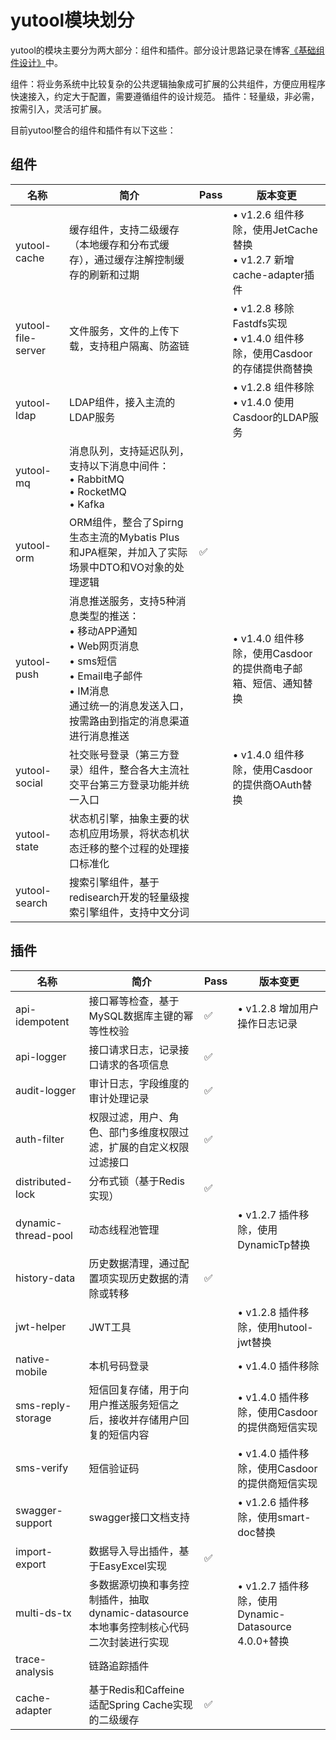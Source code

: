 # yutool模块划分

yutool的模块主要分为两大部分：组件和插件。部分设计思路记录在博客[《基础组件设计》](/软件开发/软件架构/基础组件设计核心思路)中。

组件：将业务系统中比较复杂的公共逻辑抽象成可扩展的公共组件，方便应用程序快速接入，约定大于配置，需要遵循组件的设计规范。
插件：轻量级，非必需，按需引入，灵活可扩展。

目前yutool整合的组件和插件有以下这些：

## 组件

| **名称** | **简介** | **Pass** | **版本变更** |
| --- | --- | --- | --- |
| yutool-cache | 缓存组件，支持二级缓存（本地缓存和分布式缓存），通过缓存注解控制缓存的刷新和过期 | | • v1.2.6 组件移除，使用JetCache替换 <br>• v1.2.7 新增cache-adapter插件 |
| yutool-file-server | 文件服务，文件的上传下载，支持租户隔离、防盗链 | | • v1.2.8 移除Fastdfs实现 <br>• v1.4.0 组件移除，使用Casdoor的存储提供商替换 |
| yutool-ldap | LDAP组件，接入主流的LDAP服务 | | • v1.2.8 组件移除 <br>• v1.4.0 使用Casdoor的LDAP服务 |
| yutool-mq | 消息队列，支持延迟队列，支持以下消息中间件：<br>• RabbitMQ <br>• RocketMQ <br>• Kafka | | |
| yutool-orm | ORM组件，整合了Spirng生态主流的Mybatis Plus和JPA框架，并加入了实际场景中DTO和VO对象的处理逻辑 | ✅ | |
| yutool-push | 消息推送服务，支持5种消息类型的推送：<br>• 移动APP通知 <br>• Web网页消息 <br>• sms短信 <br>• Email电子邮件 <br>• IM消息 <br>通过统一的消息发送入口，按需路由到指定的消息渠道进行消息推送 | | • v1.4.0 组件移除，使用Casdoor的提供商电子邮箱、短信、通知替换 |
| yutool-social | 社交账号登录（第三方登录）组件，整合各大主流社交平台第三方登录功能并统一入口 | | • v1.4.0 组件移除，使用Casdoor的提供商OAuth替换 |
| yutool-state | 状态机引擎，抽象主要的状态机应用场景，将状态机状态迁移的整个过程的处理接口标准化 | | |
| yutool-search | 搜索引擎组件，基于redisearch开发的轻量级搜索引擎组件，支持中文分词 | | |

## 插件

| **名称** | **简介** | **Pass** | **版本变更** |
| --- | --- | --- | --- |
| api-idempotent | 接口幂等检查，基于MySQL数据库主键的幂等性校验 | ✅ | • v1.2.8 增加用户操作日志记录 |
| api-logger | 接口请求日志，记录接口请求的各项信息 | ✅ | |
| audit-logger | 审计日志，字段维度的审计处理记录 | ✅ | |
| auth-filter | 权限过滤，用户、角色、部门多维度权限过滤，扩展的自定义权限过滤接口 | ✅ | |
| distributed-lock | 分布式锁（基于Redis实现） | ✅ | |
| dynamic-thread-pool | 动态线程池管理 | | • v1.2.7 插件移除，使用DynamicTp替换 |
| history-data | 历史数据清理，通过配置项实现历史数据的清除或转移 | ✅ | |
| jwt-helper | JWT工具 | | • v1.2.8 插件移除，使用hutool-jwt替换 |
| native-mobile | 本机号码登录 | | • v1.4.0 插件移除 |
| sms-reply-storage | 短信回复存储，用于向用户推送服务短信之后，接收并存储用户回复的短信内容 | | • v1.4.0 插件移除，使用Casdoor的提供商短信实现 |
| sms-verify | 短信验证码 | | • v1.4.0 插件移除，使用Casdoor的提供商短信实现 |
| swagger-support | swagger接口文档支持 | | • v1.2.6 插件移除，使用smart-doc替换 |
| import-export | 数据导入导出插件，基于EasyExcel实现 | ✅ | |
| multi-ds-tx | 多数据源切换和事务控制插件，抽取dynamic-datasource本地事务控制核心代码二次封装进行实现 | | • v1.2.7 插件移除，使用Dynamic-Datasource 4.0.0+替换 |
| trace-analysis | 链路追踪插件 | | |
| cache-adapter | 基于Redis和Caffeine适配Spring Cache实现的二级缓存 | ✅ | |
